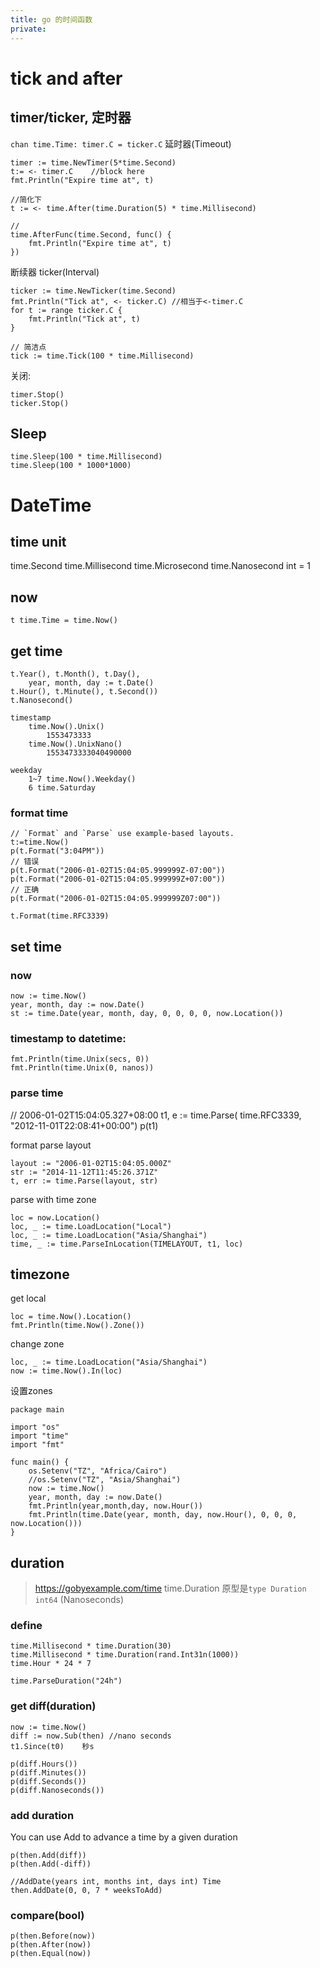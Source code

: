 ```yaml
---
title: go 的时间函数
private:
---
```

# tick and after

## timer/ticker, 定时器
`chan time.Time: timer.C = ticker.C`
延时器(Timeout)

    timer := time.NewTimer(5*time.Second)
    t:= <- timer.C    //block here
    fmt.Println("Expire time at", t)

    //简化下
    t := <- time.After(time.Duration(5) * time.Millisecond)

    //
    time.AfterFunc(time.Second, func() {
        fmt.Println("Expire time at", t)
	})


断续器 ticker(Interval)

    ticker := time.NewTicker(time.Second)
    fmt.Println("Tick at", <- ticker.C) //相当于<-timer.C
    for t := range ticker.C {
        fmt.Println("Tick at", t)
    }

    // 简洁点
    tick := time.Tick(100 * time.Millisecond)

关闭:

    timer.Stop()
    ticker.Stop()

## Sleep

	time.Sleep(100 * time.Millisecond)
	time.Sleep(100 * 1000*1000)

# DateTime
## time unit

  time.Second
  time.Millisecond
  time.Microsecond
  time.Nanosecond int = 1

## now

    t time.Time = time.Now()

## get time

    t.Year(), t.Month(), t.Day(),
        year, month, day := t.Date()
    t.Hour(), t.Minute(), t.Second())
    t.Nanosecond()

    timestamp
        time.Now().Unix()
            1553473333
        time.Now().UnixNano()
            1553473333040490000

    weekday
        1~7 time.Now().Weekday()
        6 time.Saturday

### format time
    // `Format` and `Parse` use example-based layouts.
    t:=time.Now()
    p(t.Format("3:04PM"))
    // 错误
    p(t.Format("2006-01-02T15:04:05.999999Z-07:00"))
    p(t.Format("2006-01-02T15:04:05.999999Z+07:00"))
    // 正确
    p(t.Format("2006-01-02T15:04:05.999999Z07:00"))

    t.Format(time.RFC3339)

## set time
### now
    now := time.Now()
	year, month, day := now.Date()
    st := time.Date(year, month, day, 0, 0, 0, 0, now.Location())

### timestamp to datetime:

    fmt.Println(time.Unix(secs, 0))
    fmt.Println(time.Unix(0, nanos))

### parse time
   // 2006-01-02T15:04:05.327+08:00
   t1, e := time.Parse( time.RFC3339, "2012-11-01T22:08:41+00:00")
   p(t1)

format parse layout

    layout := "2006-01-02T15:04:05.000Z"
    str := "2014-11-12T11:45:26.371Z"
    t, err := time.Parse(layout, str)

parse with time zone

    loc = now.Location()
	loc, _ := time.LoadLocation("Local") 
	loc, _ := time.LoadLocation("Asia/Shanghai") 
	time, _ := time.ParseInLocation(TIMELAYOUT, t1, loc)

## timezone
get local

    loc = time.Now().Location()
    fmt.Println(time.Now().Zone())

change zone

    loc, _ := time.LoadLocation("Asia/Shanghai")
    now := time.Now().In(loc)

设置zones

    package main

    import "os"
    import "time"
    import "fmt"

    func main() {
        os.Setenv("TZ", "Africa/Cairo")
        //os.Setenv("TZ", "Asia/Shanghai")
        now := time.Now()
        year, month, day := now.Date()
        fmt.Println(year,month,day, now.Hour())
        fmt.Println(time.Date(year, month, day, now.Hour(), 0, 0, 0, now.Location()))
    }

## duration
> https://gobyexample.com/time
time.Duration 原型是`type Duration int64` (Nanoseconds)

### define

    time.Millisecond * time.Duration(30) 
    time.Millisecond * time.Duration(rand.Int31n(1000)) 
    time.Hour * 24 * 7 

    time.ParseDuration("24h")

### get diff(duration)

    now := time.Now()
    diff := now.Sub(then) //nano seconds
    t1.Since(t0)    秒s

    p(diff.Hours())
    p(diff.Minutes())
    p(diff.Seconds())
    p(diff.Nanoseconds())

### add duration
You can use Add to advance a time by a given duration

    p(then.Add(diff))
    p(then.Add(-diff))

    //AddDate(years int, months int, days int) Time
    then.AddDate(0, 0, 7 * weeksToAdd)

### compare(bool)
    p(then.Before(now))
    p(then.After(now))
    p(then.Equal(now))
